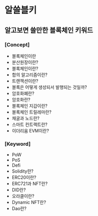 # 알쓸블키

## 알고보면 쓸만한 블록체인 키워드

### [Concept]

- 블록체인이란
- 분산원장이란?
- 블록체인이란?
- 합의 알고리즘이란?
- 트랜잭션이란?
- 블록은 어떻게 생성되서 발행되는 것일까?
- 암호화폐란?
- 암호화란?
- 블록체인 지갑이란?
- 블록체인 트릴레마란?
- 채굴과 노드란?
- 스마트 컨트랙트란?
- 이더리움 EVM이란?

### [Keyword]

- PoW
- PoS
- Defi
- Solidity란?
- ERC20이란?
- ERC721과 NFT란?
- DID란?
- 오라클이란?
- Dynamic NFT란?
- Dao란?
